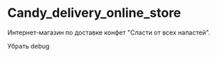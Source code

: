 # Candy_delivery_online_store
Интернет-магазин по доставке конфет "Сласти от всех напастей".

Убрать debug